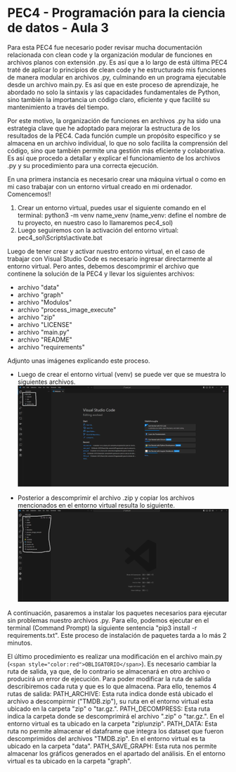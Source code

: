 # PEC4 - Programación para la ciencia de datos - Aula 3

Para esta PEC4 fue necesario poder revisar mucha documentación relacionada con clean code y la organización modular de funciones en archivos planos con extensión .py. Es así que a lo largo de está última PEC4 traté de aplicar lo principios de clean code y he estructurado mis funciones de manera modular en archivos .py, culminando en un programa ejecutable desde un archivo main.py. Es así que en este proceso de aprendizaje, he abordado no solo la sintaxis y las capacidades fundamentales de Python, sino también la importancia un código claro, eficiente y que facilité su mantenimiento a través del tiempo. 

Por este motivo, la organización de funciones en archivos .py ha sido una estrategia clave que he adoptado para mejorar la estructura de los resultados de la PEC4. Cada función cumple un propósito específico y se almacena en un archivo individual, lo que no solo facilita la comprensión del código, sino que también permite una gestión más eficiente y colaborativa. Es así que procedo a detallar y explicar el funcionamiento de los archivos .py y su procedimiento para una correcta ejecución. 

En una primera instancia es necesario crear una máquina virtual o como en mi caso trabajar con un entorno virtual creado en mi ordenador. Comencemos!!

1. Crear un entorno virtual, puedes usar el siguiente comando en el terminal: python3 -m venv name_venv (name_venv: define el nombre de tu proyecto, en nuestro caso lo llamaremos pec4_sol)
2. Luego seguiremos con la activación del entorno virtual: pec4_sol\Scripts\activate.bat

Luego de tener crear y activar nuestro entorno virtual, en el caso de trabajar con Visual Studio Code es necesario ingresar directarmente al entorno virtual. Pero antes, debemos descomprimir el archivo que continene la solución de la PEC4 y llevar los siguientes archivos:

- archivo "data"
- archivo "graph"
- archivo "Modulos"
- archivo "process_image_execute"
- archivo "zip"
- archivo "LICENSE"
- archivo "main.py"
- archivo "README"
- archivo "requirements"

Adjunto unas imágenes explicando este proceso.

- Luego de crear el entorno virtual (venv) se puede ver que se muestra lo siguientes archivos.
![venv sin los archivos de ejecución](https://github.com/JoseC468/PPCD_pec4/blob/main/venv-sin-archivos.png)

- Posterior a descomprimir el archivo .zip y copiar los archivos mencionados en el entorno virtual resulta lo siguiente.
![venv con los archivos de ejecución](https://github.com/JoseC468/PPCD_pec4/blob/main/venv-con-archivos.png)

A continuación, pasaremos a instalar los paquetes necesarios para ejecutar sin problemas nuestro archivos .py. Para ello, podemos ejecutar en el terminal (Command Prompt) la siguiente sentencia "pip3 install -r requirements.txt". Este proceso de instalación de paquetes tarda a lo más 2 minutos.

El último procedimiento es realizar una modificación en el archivo main.py (`<span style="color:red">OBLIGATORIO</span>`). Es necesario cambiar la ruta de salida, ya que, de lo contrario se almacenará en otro archivo o producirá un error de ejecución. Para poder modificar la ruta de salida describiremos cada ruta y que es lo que almacena. Para ello, tenemos 4 rutas de salida:
PATH_ARCHIVE: Esta ruta indica donde está ubicado el archivo a descompirmir ("TMDB.zip"), su ruta en el entorno virtual esta ubicado en la carpeta "zip" o "tar.gz.". 
PATH_DECOMPRESS: Esta ruta indica la carpeta donde se descomprimirá el archivo ".zip" o "tar.gz.". En el entorno virtual es ta ubicado en la carpeta "zip\unzip".
PATH_DATA: Esta ruta no permite almacenar el dataframe que integra los dataset que fueron descomprimidos del archivos "TMDB.zip". En el entorno virtual es ta ubicado en la carpeta "data".
PATH_SAVE_GRAPH: Esta ruta nos permite almacenar los gráficos generados en el apartado del análisis. En el entorno virtual es ta ubicado en la carpeta "graph".




